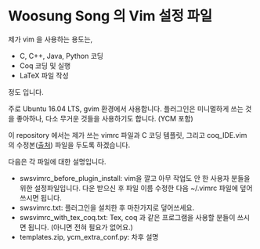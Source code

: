 # Woosung Song 의 Vim 설정 파일

제가 vim 을 사용하는 용도는,

- C, C++, Java, Python 코딩
- Coq 코딩 및 실행
- LaTeX 파일 작성

정도 입니다.

주로 Ubuntu 16.04 LTS, gvim 환경에서 사용합니다. 플러그인은 미니멀하게 쓰는 것을 좋아하나, 다소 무거운 것들을 사용하기도 합니다. (YCM 포함)

이 repository 에서는 제가 쓰는 vimrc 파일과 C 코딩 템플릿, 그리고 coq_IDE.vim 의 수정본([출처](https://github.com/tauli/CoqIDE/commit/2e5578c8078c7aa60aee491d037cc6eed1ab3a8c)) 파일을 두도록 하겠습니다.

다음은 각 파일에 대한 설명입니다.

- swsvimrc_before_plugin_install: vim을 깔고 아무 작업도 안 한 사용자 분들을 위한 설정파일입니다. 다운 받으신 후 파일 이름 수정한 다음 ~/.vimrc 파일에 덮어쓰시면 됩니다.
- swsvimrc.txt: 플러그인을 설치한 후 마찬가지로 덮어쓰세요.
- swsvimrc_with_tex_coq.txt: Tex, coq 과 같은 프로그램을 사용할 분들이 쓰시면 됩니다. (아니면 전혀 필요가 없어요.)
- templates.zip, ycm_extra_conf.py: 차후 설명

